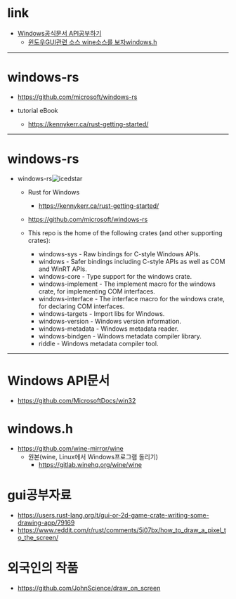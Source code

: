 # link

- [Windows공식문서 API공부하기](#windows-api문서)
  - [윈도우GUI관련 소스 wine소스를 보자windows.h](#windowsh)

<hr>

# windows-rs

- https://github.com/microsoft/windows-rs

- tutorial eBook
  - https://kennykerr.ca/rust-getting-started/

<hr>

# windows-rs
- windows-rs![icedstar](https://img.shields.io/github/stars/microsoft/windows-rs.svg)

    - Rust for Windows
      - https://kennykerr.ca/rust-getting-started/

    - https://github.com/microsoft/windows-rs
    - This repo is the home of the following crates (and other supporting crates):

        - windows-sys - Raw bindings for C-style Windows APIs.
        - windows - Safer bindings including C-style APIs as well as COM and WinRT APIs.
        - windows-core - Type support for the windows crate.
        - windows-implement - The implement macro for the windows crate, for implementing COM interfaces.
        - windows-interface - The interface macro for the windows crate, for declaring COM interfaces.
        - windows-targets - Import libs for Windows.
        - windows-version - Windows version information.
        - windows-metadata - Windows metadata reader.
        - windows-bindgen - Windows metadata compiler library.
        - riddle - Windows metadata compiler tool.

<hr>

# Windows API문서
- https://github.com/MicrosoftDocs/win32

# windows.h
- https://github.com/wine-mirror/wine
  - 원본(wine, Linux에서 Windows프로그램 돌리기)
    - https://gitlab.winehq.org/wine/wine

# gui공부자료
- https://users.rust-lang.org/t/gui-or-2d-game-crate-writing-some-drawing-app/79169
- https://www.reddit.com/r/rust/comments/5j07bx/how_to_draw_a_pixel_to_the_screen/

# 외국인의 작품
- https://github.com/JohnScience/draw_on_screen
